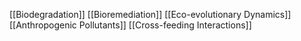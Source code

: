 [[Biodegradation]]
[[Bioremediation]]
[[Eco-evolutionary Dynamics]]
[[Anthropogenic Pollutants]]
[[Cross-feeding Interactions]]
